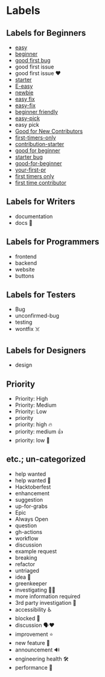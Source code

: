 # Labels

## Labels for Beginners

* [easy](https://github.com/search?q=state%3Aopen+label%3A%22easy%22&type=Issues)
* [beginner](https://github.com/search?q=state%3Aopen+label%3A%22beginner%22&type=Issues)
* [good first bug](https://github.com/search?q=state%3Aopen+label%3A%22good+first+bug%22&type=Issues)
* good first issue
* good first issue ❤️
* [starter](https://github.com/search?q=state%3Aopen+label%3A%22starter%22&type=Issues)
* [E-easy](https://github.com/search?q=state%3Aopen+label%3A%22E-easy%22&type=Issues)
* [newbie](https://github.com/search?q=state%3Aopen+label%3A%22newbie%22&type=Issues)
* [easy fix](https://github.com/search?q=state%3Aopen+label%3A%22easy+fix%22&type=Issues)
* [easy-fix](https://github.com/search?q=state%3Aopen+label%3A%22easy-fix%22&type=Issues)
* [beginner friendly](https://github.com/search?q=state%3Aopen+label%3A%22beginner+friendly%22&type=Issues)
* [easy-pick](https://github.com/search?q=state%3Aopen+label%3A%22contribution-starter%22&type=Issues)
* easy pick
* [Good for New Contributors](https://github.com/search?q=state%3Aopen+label%3A%22Good+for+New+Contributors%22&type=Issues)
* [first-timers-only](https://github.com/search?q=state%3Aopen+label%3A%22first-timers-only%22&type=Issues)
* [contribution-starter](https://github.com/search?q=state%3Aopen+label%3A%22contribution-starter%22&type=Issues)
* [good for beginner](https://github.com/search?q=state%3Aopen+label%3A%22good+for+beginner%22&type=Issues)
* [starter bug](https://github.com/search?q=state%3Aopen+label%3A%22starter+bug%22&type=Issues)
* [good-for-beginner](https://github.com/search?q=state%3Aopen+label%3A%22good-for-beginner%22&type=Issues)
* [your-first-pr](https://github.com/search?q=state%3Aopen+label%3A%22your-first-pr%22&type=Issues)
* [first timers only](https://github.com/search?q=state%3Aopen+label%3A%22first+timers+only%22&type=Issues)
* [first time contributor](https://github.com/search?q=state%3Aopen+label%3A%22first+time+contributor%22&type=Issues)

## Labels for Writers

* documentation
* docs 📖

## Labels for Programmers

* frontend
* backend
* website
* buttons

## Labels for Testers

* Bug
* unconfirmed-bug
* testing
* wontfix ☠️

## Labels for Designers

* design

## Priority

* Priority: High
* Priority: Medium
* Priority: Low
* priority
* priority: high 🔥
* priority: medium 👍
* priority: low 🤞

## etc.; un-categorized

* help wanted
* help wanted 👋
* Hacktoberfest
* enhancement
* suggestion
* up-for-grabs
* Epic
* Always Open
* question
* gh-actions
* workflow
* discussion
* example request
* breaking
* refactor
* untriaged
* idea 🤔
* greenkeeper
* investigating 🕵️‍♂️
* more information required
* 3rd party investigation 🤝
* accessibility ♿️
* blocked 🛑
* discussion 🗣❤️
* improvement ⭐️
* new feature 🎨
* announcement 🔊
* engineering health 🛠
* performance 🚀
